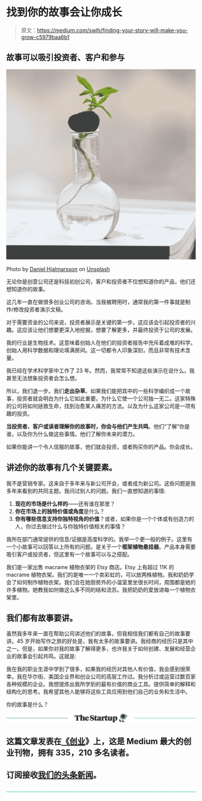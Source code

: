 # 找到你的故事会让你成长

> 原文：<https://medium.com/swlh/finding-your-story-will-make-you-grow-c5979baa6b1>

## 故事可以吸引投资者、客户和参与

![](img/687a8304a8068bf170e9d5a4faceb789.png)

Photo by [Daniel Hjalmarsson](https://unsplash.com/photos/ljYfRMkNZJ0?utm_source=unsplash&utm_medium=referral&utm_content=creditCopyText) on [Unsplash](https://unsplash.com/search/photos/grow?utm_source=unsplash&utm_medium=referral&utm_content=creditCopyText)

无论你是创意公司还是科技初创公司，客户和投资者不仅想知道你的产品，他们还想知道你的故事。

这几年一直在做很多创业公司的咨询。当我被聘用时，通常我的第一件事就是制作/修改投资者演示文稿。

对于需要资金的公司来说，投资者展示是关键的第一步。这应该会引起投资者的兴趣。这应该让他们想要更深入地挖掘，想要了解更多，并最终投资于公司的发展。

我的行业是生物技术。这意味着创始人在他们的投资者报告中充斥着成堆的科学。创始人用科学数据和理论填满房间。这一切都令人印象深刻，而且非常有技术含量。

我已经在学术科学家中工作了 23 年。然而，我常常不知道这些演示在说什么。我甚至无法想象投资者会怎么想。

所以，我们退一步。我们**走出杂草**。如果我们能把其中的一些科学编织成一个故事，投资者就会明白为什么它如此重要。为什么它使一个公司独一无二。这家特殊的公司将如何拯救生命，找到治愈某人痛苦的方法。以及为什么这家公司是一项有趣的投资。

**当投资者、客户或读者理解你的故事时，你会与他们产生共鸣**。他们“了解”你是谁，以及你为什么做这些事情。他们了解你未来的潜力。

如果你能讲一个令人信服的故事，他们就会投资，或者购买你的产品。你会成长。

## 讲述你的故事有几个关键要素。

我不是营销专家。这来自于多年来与新公司开会，或者成为新公司。这些问题是我多年来看到的共同主题。我问过别人的问题。我们一直想知道的事情:

1.  **现在的市场是什么样的**——还有谁在那里？
2.  **你在市场上的独特价值或角度**是什么？
3.  **你有哪些信息支持你独特视角的价值**？或者，如果你是一个个体或有创造力的人，你过去做过什么与你独特价值相关的事情？

我所在部门通常提供的信息/证据是高度科学的。我举一个更一般的例子。这里有一个小故事可以回答以上所有的问题。是关于一个**框架植物悬挂器**。产品本身需要吸引客户或投资者，但这里有一个故事可以与之搭配。

我们是一家出售 macrame 植物衣架的 Etsy 商店。Etsy 上有超过 11K 的 macrame 植物衣架。我们的是唯一一个卖彩虹的，可以放两株植物。我和奶奶学会了如何制作植物衣架。我们会在她厨房外的小温室里坐很长时间，周围都是她的许多植物。她教我如何做这么多不同的结和流苏。我把奶奶的爱放进每一个植物衣架里。

## 我们都有故事要讲。

虽然我多年来一直在帮助公司讲述他们的故事，但我相信我们都有自己的故事要讲。45 岁开始写作之旅的好处是，我有太多的故事要讲。我经商的经历只是其中之一。但是，如果你对我的故事了解得更多，也许我关于如何创建、发展和经营企业的故事会引起共鸣。这就是:

我在我的职业生涯中学到了很多，如果我的经历对其他人有价值，我会感到很荣幸。我在华尔街、美国企业界和创业公司的高层工作过。我分析过或运营过数百家各种规模的企业。我想提炼出我所学到的最有价值的商业工具。提供简单的解释和结构化的思考。我希望其他人能够将这些工具应用到他们自己的业务和生活中。

你的故事是什么？

[![](img/308a8d84fb9b2fab43d66c117fcc4bb4.png)](https://medium.com/swlh)

## 这篇文章发表在[《创业](https://medium.com/swlh)》上，这是 Medium 最大的创业刊物，拥有 335，210 多名读者。

## 订阅接收[我们的头条新闻](http://growthsupply.com/the-startup-newsletter/)。

[![](img/b0164736ea17a63403e660de5dedf91a.png)](https://medium.com/swlh)